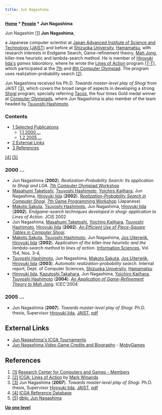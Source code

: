 ```yaml
---
title: Jun Nagashima
---
```

**[Home](Home "Home") \* [People](People "People") \* Jun Nagashima**



 [](http://www.jaist.ac.jp/rccg/menu/member.htm) Jun Nagashim <a id="cite-note-1" href="#cite-ref-1">[1]</a> 
**Jun Nagashima**,  

a Japanese computer scientist at [Japan Advanced Institute of Science and Technology (JAIST)](JAIST "JAIST") and before at [Shizuoka University](https://en.wikipedia.org/wiki/Shizuoka_University), [Hamamatsu](https://en.wikipedia.org/wiki/Hamamatsu,_Shizuoka), with research interests in Endgame Search, Game-refinement theory, [Mah Jong](https://en.wikipedia.org/wiki/Mahjong), killer-tree heuristic and lambda-search method. He is member of [Hiroyuki Iida's](Hiroyuki_Iida "Hiroyuki Iida") *games laboratory*, where he wrote the [Lines of Action](Lines_of_Action "Lines of Action") program [(T-T)](https://www.game-ai-forum.org/icga-tournaments/program.php?id=236), which participated at the [7th](7th_Computer_Olympiad "7th Computer Olympiad") and [8th Computer Olympiad](8th_Computer_Olympiad "8th Computer Olympiad"). The program uses realization-probability search <a id="cite-note-2" href="#cite-ref-2">[2]</a>. 


Jun Nagashima received his Ph.D. *Towards master-level play of Shogi* from JAIST <a id="cite-note-3" href="#cite-ref-3">[3]</a>, which covers the broad range of aspects in developing a strong [Shogi](Shogi "Shogi") program, specially referring [Tacos](index.php?title=Tacos&action=edit&redlink=1 "Tacos (page does not exist)"), the four times Gold medal winner at [Computer Olympiads](Computer_Olympiad "Computer Olympiad"), where Jun Nagashima is also member of the team headed by [Tsuyoshi Hashimoto](Tsuyoshi_Hashimoto "Tsuyoshi Hashimoto"). 



### Contents


* [1 Selected Publications](#selected-publications)
	+ [1.1 2000 ...](#2000-...)
	+ [1.2 2005 ...](#2005-...)
* [2 External Links](#external-links)
* [3 References](#references)






<a id="cite-note-4" href="#cite-ref-4">[4]</a> <a id="cite-note-5" href="#cite-ref-5">[5]</a>



### 2000 ...


* Jun Nagashima (**2002**). *Realization-Probability Search: Its application to Shogi and LOA*. [7th Computer Olympiad Workshop](7th_Computer_Olympiad#Workshop "7th Computer Olympiad")
* [Masahumi Taketoshi](Masahumi_Taketoshi "Masahumi Taketoshi"), [Tsuyoshi Hashimoto](Tsuyoshi_Hashimoto "Tsuyoshi Hashimoto"), [Yoichiro Kajihara](Yoichiro_Kajihara "Yoichiro Kajihara"), Jun Nagashima, [Hiroyuki Iida](Hiroyuki_Iida "Hiroyuki Iida") (**2002**). *[Realization-Probability Search in Computer Shogi](http://jglobal.jst.go.jp/en/public/200902131683288984)*. [7th Game Programming Workshop](Conferences#GPW7 "Conferences") (Japanese)
* [Makoto Sakuta](Makoto_Sakuta "Makoto Sakuta"), [Tsuyoshi Hashimoto](Tsuyoshi_Hashimoto "Tsuyoshi Hashimoto"), Jun Nagashima, [Hiroyuki Iida](Hiroyuki_Iida "Hiroyuki Iida") (**2002**). *Endgame-search techniques developed in shogi: application to Lines of Action*. JCIS 2002
* Jun Nagashima, [Masahumi Taketoshi](Masahumi_Taketoshi "Masahumi Taketoshi"), [Yoichiro Kajihara](Yoichiro_Kajihara "Yoichiro Kajihara"), [Tsuyoshi Hashimoto](Tsuyoshi_Hashimoto "Tsuyoshi Hashimoto"), [Hiroyuki Iida](Hiroyuki_Iida "Hiroyuki Iida") (**2002**). *[An Efficient Use of Piece-Square Tables in Computer Shogi](http://ci.nii.ac.jp/naid/110006381103)*.
* [Makoto Sakuta](Makoto_Sakuta "Makoto Sakuta"), [Tsuyoshi Hashimoto](Tsuyoshi_Hashimoto "Tsuyoshi Hashimoto"), Jun Nagashima, [Jos Uiterwijk](Jos_Uiterwijk "Jos Uiterwijk"), [Hiroyuki Iida](Hiroyuki_Iida "Hiroyuki Iida") (**2002**). *Application of the killer-tree heuristic and the lambda-search method to lines of action*. [Information Sciences](http://www.journals.elsevier.com/information-sciences/), Vol. 154, Nos. 3-4,
* [Tsuyoshi Hashimoto](Tsuyoshi_Hashimoto "Tsuyoshi Hashimoto"), Jun Nagashima, [Makoto Sakuta](Makoto_Sakuta "Makoto Sakuta"), [Jos Uiterwijk](Jos_Uiterwijk "Jos Uiterwijk"), [Hiroyuki Iida](Hiroyuki_Iida "Hiroyuki Iida") (**2003**). *Automatic realization-probability search.* Internal report, Dept. of Computer Sciences, [Shizuoka University](https://en.wikipedia.org/wiki/Shizuoka_University), [Hamamatsu](https://en.wikipedia.org/wiki/Hamamatsu,_Shizuoka)
* [Hiroyuki Iida](Hiroyuki_Iida "Hiroyuki Iida"), [Kazutoshi Takahara](Kazutoshi_Takahara "Kazutoshi Takahara"), Jun Nagashima, [Yoichiro Kajihara](Yoichiro_Kajihara "Yoichiro Kajihara"), [Tsuyoshi Hashimoto](Tsuyoshi_Hashimoto "Tsuyoshi Hashimoto") (**2004**). *[An Application of Game-Refinement Theory to Mah Jong](http://www.springerlink.com/content/v0f3m478tmdhg23g/)*. ICEC'2004


### 2005 ...


* Jun Nagashima (**2007**). *Towards master-level play of Shogi*. Ph.D. thesis, Supervisor [Hiroyuki Iida](Hiroyuki_Iida "Hiroyuki Iida"), [JAIST](JAIST "JAIST"), [pdf](https://dspace.jaist.ac.jp/dspace/bitstream/10119/3565/3/034paper.pdf)


## External Links


* [Jun Nagashima's ICGA Tournaments](https://www.game-ai-forum.org/icga-tournaments/person.php?id=224)
* [Jun Nagashima Video Game Credits and Biography](http://www.mobygames.com/developer/sheet/view/developerId,254939/) - [MobyGames](https://en.wikipedia.org/wiki/MobyGames)


## References


1. <a id="cite-ref-1" href="#cite-note-1">[1]</a> [Research Center for Computers and Games - Members](http://www.jaist.ac.jp/rccg/menu/member.htm)
2. <a id="cite-ref-2" href="#cite-note-2">[2]</a> [ICGA: Lines of Action](http://icga.leidenuniv.nl/icga/games/Loa/) by [Mark Winands](Mark_Winands "Mark Winands")
3. <a id="cite-ref-3" href="#cite-note-3">[3]</a> Jun Nagashima (**2007**). *Towards master-level play of Shogi*. Ph.D. thesis, Supervisor [Hiroyuki Iida](Hiroyuki_Iida "Hiroyuki Iida"), [JAIST](JAIST "JAIST"), [pdf](https://dspace.jaist.ac.jp/dspace/bitstream/10119/3565/3/034paper.pdf)
4. <a id="cite-ref-4" href="#cite-note-4">[4]</a> [ICGA Reference Database](ICGA_Journal#RefDB "ICGA Journal")
5. <a id="cite-ref-5" href="#cite-note-5">[5]</a> [dblp: Jun Nagashima](https://dblp.uni-trier.de/pers/hd/n/Nagashima:Jun)

**[Up one level](People "People")**







 
